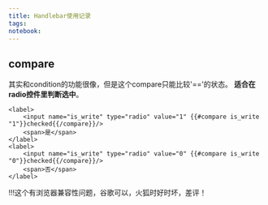 ```yaml
---
title: Handlebar使用记录
tags: 
notebook: 
---
```


## compare
其实和condition的功能很像，但是这个compare只能比较'=='的状态。
**适合在radio控件里判断选中**。
```
<label>
    <input name="is_write" type="radio" value="1" {{#compare is_write "1"}}checked{{/compare}}/>
    <span>是</span>
</label>
<label>
    <input name="is_write" type="radio" value="0" {{#compare is_write "0"}}checked{{/compare}}/>
    <span>否</span>
</label>
```

!!!这个有浏览器兼容性问题，谷歌可以，火狐时好时坏，差评！




